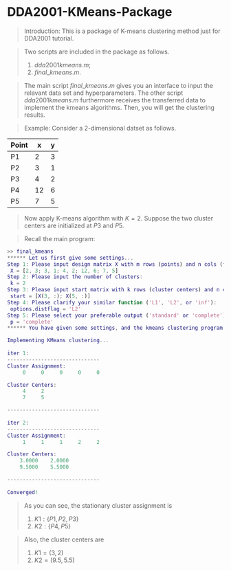 # DDA2001-KMeans-Package

> Introduction: This is a package of K-means clustering method just for DDA2001 tutorial.  

> Two scripts are included in the package as follows. 
> 1. $dda2001kmeans.m$;
> 2. $final\_kmeans.m$.

> The main script $final\_kmeans.m$ gives you an interface to input the relavant data set and hyperparameters. The other script $dda2001kmeans.m$ furthermore receives the transferred data to implement the kmeans algorithms. Then, you will get the clustering results.

> Example: Consider a 2-dimensional datset as follows.

|Point|x|y|
|----|----|----|
|P1|2|3|
|P2|3|1|
|P3|4|2|
|P4|12|6|
|P5|7|5|

> Now apply K-means algorithm with $K = 2$. Suppose the two cluster centers are initialized at $P3$ and $P5$.

> Recall the main program:

```matlab
>> final_kmeans
****** Let us first give some settings...
Step 1: Please input design matrix X with m rows (points) and n cols (features): 
 X = [2, 3; 3, 1; 4, 2; 12, 6; 7, 5]
Step 2: Please input the number of clusters: 
 k = 2
Step 3: Please input start matrix with k rows (cluster centers) and n cols (features): 
 start = [X(3, :); X(5, :)]
Step 4: Please clarify your similar function ('L1', 'L2', or 'inf'): 
 options.distflag = 'L2'
Step 5: Please select your preferable output ('standard' or 'complete'): 
 p = 'complete'
****** You have given some settings, and the kmeans clustering program will start...

Implementing KMeans clustering...
 
iter 1:
------------------------------
Cluster Assignment:
     0     0     0     0     0

Cluster Centers:
     4     2
     7     5

------------------------------
 
iter 2:
------------------------------
Cluster Assignment:
     1     1     1     2     2

Cluster Centers:
    3.0000    2.0000
    9.5000    5.5000

------------------------------
 
Converged!
```

> As you can see, the stationary cluster assignment is
> 1. $K1:\{P1, P2, P3\}$
> 2. $K2:\{P4, P5\}$

> Also, the cluster centers are
> 1. $K1 = (3, 2)$
> 2. $K2 = (9.5, 5.5)$
